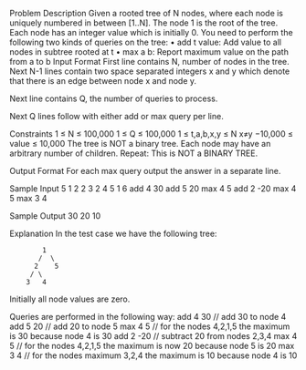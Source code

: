 Problem Description 
Given a rooted tree of N nodes, where each node is uniquely numbered in between [1..N]. The node 1 is the root of the tree. Each node has an integer value which is initially 0. 
You need to perform the following two kinds of queries on the tree: 
• add t value: Add value to all nodes in subtree rooted at t 
• max a b: Report maximum value on the path from a to b Input Format 
First line contains N, number of nodes in the tree. 
Next N-1 lines contain two space separated integers x and y which denote that there is an edge between node x and node y.

Next line contains Q, the number of queries to process.

Next Q lines follow with either add or max query per line. 

Constraints 
1 ≤ N ≤ 100,000 1 ≤ Q ≤ 100,000 1 ≤ t,a,b,x,y ≤ N x≠y 
−10,000 ≤ value ≤ 10,000
The tree is NOT a binary tree. Each node may have an arbitrary number of children. Repeat: This is NOT a BINARY TREE. 

Output Format 
For each max query output the answer in a separate line. 

Sample Input 
5
1 2
2 3
2 4
5 1
6
add 4 30 
add 5 20 
max 4 5
add 2 -20
max 4 5
max 3 4

Sample Output 
30 20 10 

Explanation 
In the test case we have the following tree: 
 
            1
           /  \
          2    5
         / \
        3   4
        
Initially all node values are zero.

Queries are performed in the following way: 
add 4 30 // add 30 to node 4
add 5 20 // add 20 to node 5
max 4 5 // for the nodes 4,2,1,5 the maximum is 30 because node 4 is 30
add 2 -20 // subtract 20 from nodes 2,3,4
max 4 5 // for the nodes 4,2,1,5 the maximum is now 20 because node 5 is 20 
max 3 4 // for the nodes maximum 3,2,4 the maximum is 10 because node 4 is 10 

